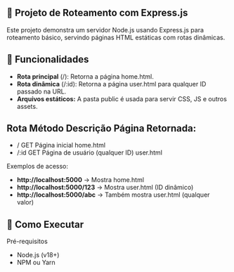 ## 📂 Projeto de Roteamento com Express.js
Este projeto demonstra um servidor Node.js usando Express.js para roteamento básico, servindo páginas HTML estáticas com rotas dinâmicas.

## 🚀 Funcionalidades
- **Rota principal** (/): Retorna a página home.html.
- **Rota dinâmica** (/:id): Retorna a página user.html para qualquer ID passado na URL.
- **Arquivos estáticos:** A pasta public é usada para servir CSS, JS e outros assets.
  
## Rota	Método	Descrição	Página Retornada:
- /	GET	Página inicial	home.html
- /:id	GET	Página de usuário (qualquer ID)	user.html

Exemplos de acesso:
- **http://localhost:5000** → Mostra home.html
- **http://localhost:5000/123** → Mostra user.html (ID dinâmico)
- **http://localhost:5000/abc** → Também mostra user.html (qualquer valor)

## 🚀 Como Executar
Pré-requisitos
- Node.js (v18+)
- NPM ou Yarn
